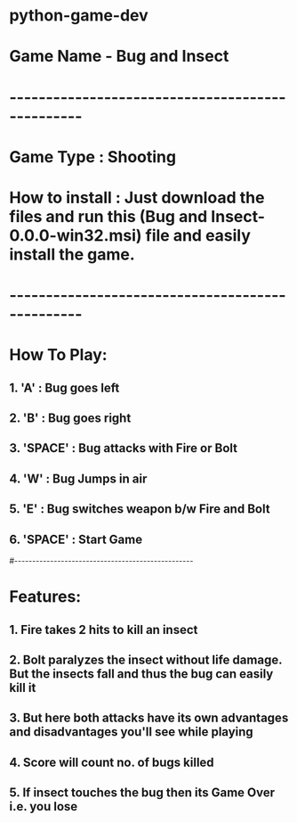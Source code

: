 # python-game-dev

# Game Name - Bug and Insect
# ------------------------------------------------
# Game Type : Shooting
# How to install : Just download the files and run this (Bug and Insect-0.0.0-win32.msi) file and easily install the game.
# ------------------------------------------------
# How To Play: 
## 1. 'A' : Bug goes left
## 2. 'B' : Bug goes right
## 3. 'SPACE' : Bug attacks with Fire or Bolt
## 4. 'W' : Bug Jumps in air
## 5. 'E' : Bug switches weapon b/w Fire and Bolt
## 6. 'SPACE' : Start Game
#--------------------------------------------------
# Features:
## 1. Fire takes 2 hits to kill an insect
## 2. Bolt paralyzes the insect without life damage. But the insects fall and thus the bug can easily kill it
## 3. But here both attacks have its own advantages and disadvantages you'll see while playing
## 4. Score will count no. of bugs killed
## 5. If insect touches the bug then its Game Over i.e. you lose
